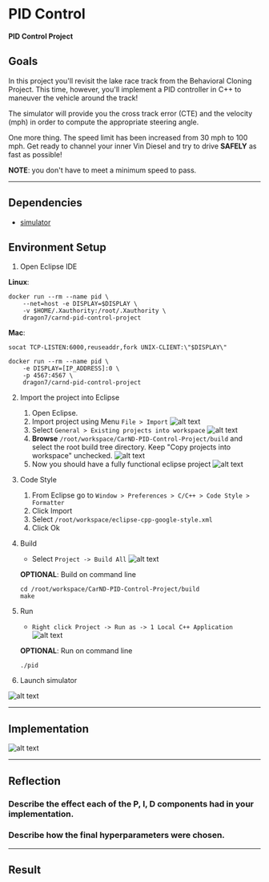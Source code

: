 # **PID Control**

[//]: # (Image References)

[image1]: ./images/import.jpg "import"
[image2]: ./images/existing_project.jpg "existing project"
[image3]: ./images/select_project.png "select project"
[image4]: ./images/final.png "final"
[image5]: ./images/build_all.png "build all"
[image6]: ./images/run_as.png "run as"
[image7]: ./images/simulator.png "simulator"
[image8]: ./images/pid.png "PID"

**PID Control Project**

## Goals
In this project you'll revisit the lake race track from the Behavioral Cloning Project. This time, however, you'll implement a PID controller in C++ to maneuver the vehicle around the track!

The simulator will provide you the cross track error (CTE) and the velocity (mph) in order to compute the appropriate steering angle.

One more thing. The speed limit has been increased from 30 mph to 100 mph. Get ready to channel your inner Vin Diesel and try to drive __SAFELY__ as fast as possible! 

__NOTE__: you don't have to meet a minimum speed to pass.

---
## Dependencies

* [simulator](https://github.com/udacity/self-driving-car-sim/releases)

## Environment Setup

1. Open Eclipse IDE

__Linux__:
```
docker run --rm --name pid \
    --net=host -e DISPLAY=$DISPLAY \
    -v $HOME/.Xauthority:/root/.Xauthority \
    dragon7/carnd-pid-control-project
```

__Mac__:
```
socat TCP-LISTEN:6000,reuseaddr,fork UNIX-CLIENT:\"$DISPLAY\"

docker run --rm --name pid \
    -e DISPLAY=[IP_ADDRESS]:0 \
    -p 4567:4567 \
    dragon7/carnd-pid-control-project
```

2. Import the project into Eclipse

    1. Open Eclipse.
    2. Import project using Menu `File > Import`
    ![alt text][image1]
    3. Select `General > Existing projects into workspace`
    ![alt text][image2]
    4. **Browse** `/root/workspace/CarND-PID-Control-Project/build` and select the root build tree directory. Keep "Copy projects into workspace" unchecked.
    ![alt text][image3]
    5. Now you should have a fully functional eclipse project
    ![alt text][image4]

3. Code Style

    1. From Eclipse go to `Window > Preferences > C/C++ > Code Style > Formatter`
    2. Click Import
    3. Select `/root/workspace/eclipse-cpp-google-style.xml`
    4. Click Ok

4. Build

    * Select `Project -> Build All`
    ![alt text][image5]

    __OPTIONAL__: Build on command line
    ```
    cd /root/workspace/CarND-PID-Control-Project/build
    make
    ```

5. Run

    * `Right click Project -> Run as -> 1 Local C++ Application`
    ![alt text][image6]

    __OPTIONAL__: Run on command line
    
    `./pid`


6. Launch simulator

![alt text][image7]

---
## Implementation

![alt text][image8]

---
## Reflection

### Describe the effect each of the P, I, D components had in your implementation.



### Describe how the final hyperparameters were chosen.



---
## Result


